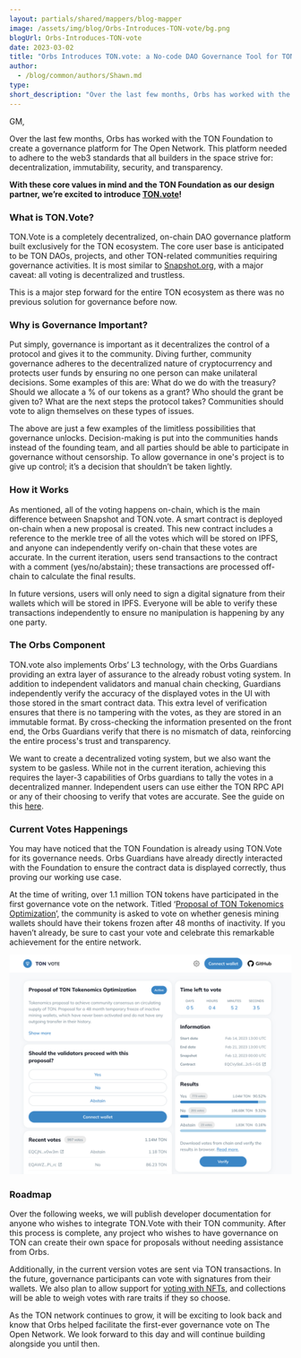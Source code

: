 ```yaml
---
layout: partials/shared/mappers/blog-mapper
image: /assets/img/blog/Orbs-Introduces-TON-vote/bg.png
blogUrl: Orbs-Introduces-TON-vote
date: 2023-03-02
title: "Orbs Introduces TON.vote: a No-code DAO Governance Tool for TON dApps"
author:
  - /blog/common/authors/Shawn.md
type:
short_description: "Over the last few months, Orbs has worked with the TON Foundation to create a governance platform for The Open Network. This platform needed to adhere to the web3 standards that all builders in the space strive for: decentralization, immutability, security, and transparency. With these core values in mind and the TON Foundation as our design partner, we’re excited to introduce TON.vote!"
---
```


GM,

Over the last few months, Orbs has worked with the TON Foundation to create a governance platform for The Open Network. This platform needed to adhere to the web3 standards that all builders in the space strive for: decentralization, immutability, security, and transparency. 

**With these core values in mind and the TON Foundation as our design partner, we’re excited to introduce [TON.vote](https://ton.vote/)!**


### What is TON.Vote?

TON.Vote is a completely decentralized, on-chain DAO governance platform built exclusively for the TON ecosystem. The core user base is anticipated to be TON DAOs, projects, and other TON-related communities requiring governance activities. It is most similar to [Snapshot.org](https://snapshot.org/#/), with a major caveat: all voting is decentralized and trustless. 

This is a major step forward for the entire TON ecosystem as there was no previous solution for governance before now. 


### Why is Governance Important? 

Put simply, governance is important as it decentralizes the control of a protocol and gives it to the community. Diving further, community governance adheres to the decentralized nature of cryptocurrency and protects user funds by ensuring no one person can make unilateral decisions. Some examples of this are: What do we do with the treasury? Should we allocate a % of our tokens as a grant? Who should the grant be given to? What are the next steps the protocol takes? Communities should vote to align themselves on these types of issues. 

The above are just a few examples of the limitless possibilities that governance unlocks. Decision-making is put into the communities hands instead of the founding team, and all parties should be able to participate in governance without censorship. To allow governance in one's project is to give up control; it’s a decision that shouldn’t be taken lightly. 


### How it Works

As mentioned, all of the voting happens on-chain, which is the main difference between Snapshot and TON.vote. A smart contract is deployed on-chain when a new proposal is created. This new contract includes a reference to the merkle tree of all the votes which will be stored on IPFS, and anyone can independently verify on-chain that these votes are accurate. In the current iteration, users send transactions to the contract with a comment (yes/no/abstain); these transactions are processed off-chain to calculate the final results. 

In future versions, users will only need to sign a digital signature from their wallets which will be stored in IPFS. Everyone will be able to verify these transactions independently to ensure no manipulation is happening by any one party. 


### The Orbs Component 

TON.vote also implements Orbs’ L3 technology, with the Orbs Guardians providing an extra layer of assurance to the already robust voting system. In addition to independent validators and manual chain checking, Guardians independently verify the accuracy of the displayed votes in the UI with those stored in the smart contract data. This extra level of verification ensures that there is no tampering with the votes, as they are stored in an immutable format. By cross-checking the information presented on the front end, the Orbs Guardians verify that there is no mismatch of data, reinforcing the entire process's trust and transparency.   

We want to create a decentralized voting system, but we also want the system to be gasless. While not in the current iteration, achieving this requires the layer-3 capabilities of Orbs guardians to tally the votes in a decentralized manner. Independent users can use either the TON RPC API or any of their choosing to verify that votes are accurate. See the guide on this [here](https://github.com/orbs-network/dao-vote#how-can-you-verify-the-results).


### Current Votes Happenings 

You may have noticed that the TON Foundation is already using TON.Vote for its governance needs. Orbs Guardians have already directly interacted with the Foundation to ensure the contract data is displayed correctly, thus proving our working use case. 

At the time of writing, over 1.1 million TON tokens have participated in the first governance vote on the network. Titled ‘[Proposal of TON Tokenomics Optimization](https://ton.vote)’, the community is asked to vote on whether genesis mining wallets should have their tokens frozen after 48 months of inactivity. If you haven’t already, be sure to cast your vote and celebrate this remarkable achievement for the entire network. 

![screenshot](/assets/img/blog/Orbs-Introduces-TON-vote/image1.png)


### Roadmap 

Over the following weeks, we will publish developer documentation for anyone who wishes to integrate TON.Vote with their TON community. After this process is complete, any project who wishes to have governance on TON can create their own space for proposals without needing assistance from Orbs. 

Additionally, in the current version votes are sent via TON transactions. In the future, governance participants can vote with signatures from their wallets. We also plan to allow support for [voting with NFTs](https://github.com/orbs-network/dao-vote#background), and collections will be able to weigh votes with rare traits if they so choose. 

As the TON network continues to grow, it will be exciting to look back and know that Orbs helped facilitate the first-ever governance vote on The Open Network. We look forward to this day and will continue building alongside you until then. 

